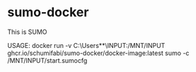 # sumo-docker

This is SUMO 

USAGE: docker run -v C:\Users\**\INPUT:/MNT/INPUT ghcr.io/schumifabi/sumo-docker/docker-image:latest sumo -c /MNT/INPUT/start.sumocfg
